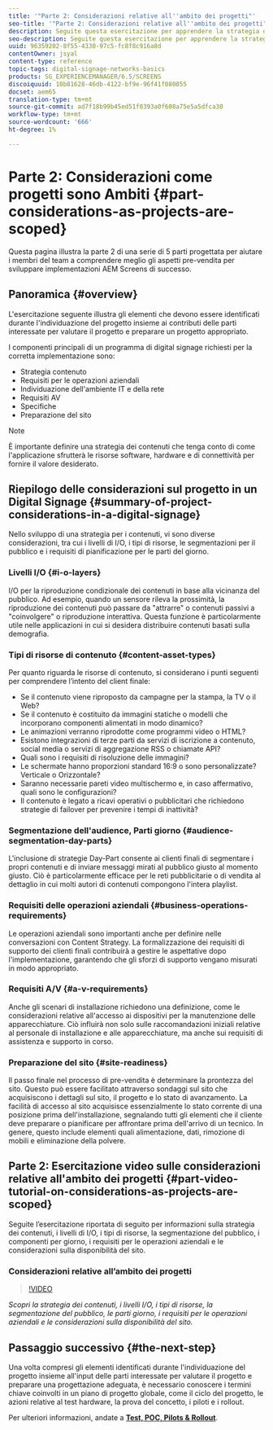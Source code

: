 ```yaml
---
title: '"Parte 2: Considerazioni relative all''ambito dei progetti"'
seo-title: '"Parte 2: Considerazioni relative all''ambito dei progetti"'
description: Seguite questa esercitazione per apprendere la strategia dei contenuti, i livelli I/O, i tipi di risorse, la segmentazione del pubblico, le parti giorno, i requisiti per le operazioni aziendali e le considerazioni sulla disponibilità del sito.
seo-description: Seguite questa esercitazione per apprendere la strategia dei contenuti, i livelli I/O, i tipi di risorse, la segmentazione del pubblico, le parti giorno, i requisiti per le operazioni aziendali e le considerazioni sulla disponibilità del sito.
uuid: 96359202-8f55-4330-97c5-fc8f8c916a8d
contentOwner: jsyal
content-type: reference
topic-tags: digital-signage-networks-basics
products: SG_EXPERIENCEMANAGER/6.5/SCREENS
discoiquuid: 10b81628-46db-4122-bf9e-96f41f080055
docset: aem65
translation-type: tm+mt
source-git-commit: ad7f18b99b45ed51f0393a0f608a75e5a5dfca30
workflow-type: tm+mt
source-wordcount: '666'
ht-degree: 1%

---
```



# Parte 2: Considerazioni come progetti sono Ambiti {#part-considerations-as-projects-are-scoped}

Questa pagina illustra la parte 2 di una serie di 5 parti progettata per aiutare i membri del team a comprendere meglio gli aspetti pre-vendita per sviluppare implementazioni  AEM Screens di successo.

## Panoramica {#overview}

L&#39;esercitazione seguente illustra gli elementi che devono essere identificati durante l&#39;individuazione del progetto insieme ai contributi delle parti interessate per valutare il progetto e preparare un progetto appropriato.

I componenti principali di un programma di digital signage richiesti per la corretta implementazione sono:

* Strategia contenuto
* Requisiti per le operazioni aziendali
* Individuazione dell&#39;ambiente IT e della rete
* Requisiti AV
* Specifiche
* Preparazione del sito

>[!NOTE]
>
>È importante definire una strategia dei contenuti che tenga conto di come l&#39;applicazione sfrutterà le risorse software, hardware e di connettività per fornire il valore desiderato.

## Riepilogo delle considerazioni sul progetto in un Digital Signage {#summary-of-project-considerations-in-a-digital-signage}

Nello sviluppo di una strategia per i contenuti, vi sono diverse considerazioni, tra cui i livelli di I/O, i tipi di risorse, le segmentazioni per il pubblico e i requisiti di pianificazione per le parti del giorno.

### Livelli I/O {#i-o-layers}

I/O per la riproduzione condizionale dei contenuti in base alla vicinanza del pubblico. Ad esempio, quando un sensore rileva la prossimità, la riproduzione dei contenuti può passare da &quot;attrarre&quot; o contenuti passivi a &quot;coinvolgere&quot; o riproduzione interattiva. Questa funzione è particolarmente utile nelle applicazioni in cui si desidera distribuire contenuti basati sulla demografia.

### Tipi di risorse di contenuto {#content-asset-types}

Per quanto riguarda le risorse di contenuto, si considerano i punti seguenti per comprendere l’intento del client finale:

* Se il contenuto viene riproposto da campagne per la stampa, la TV o il Web?
* Se il contenuto è costituito da immagini statiche o modelli che incorporano componenti alimentati in modo dinamico?
* Le animazioni verranno riprodotte come programmi video o HTML?
* Esistono integrazioni di terze parti da servizi di iscrizione a contenuto, social media o servizi di aggregazione RSS o chiamate API?
* Quali sono i requisiti di risoluzione delle immagini?
* Le schermate hanno proporzioni standard 16:9 o sono personalizzate? Verticale o Orizzontale?
* Saranno necessarie pareti video multischermo e, in caso affermativo, quali sono le configurazioni?
* Il contenuto è legato a ricavi operativi o pubblicitari che richiedono strategie di failover per prevenire i tempi di inattività?

### Segmentazione dell&#39;audience, Parti giorno {#audience-segmentation-day-parts}

L&#39;inclusione di strategie Day-Part consente ai clienti finali di segmentare i propri contenuti e di inviare messaggi mirati al pubblico giusto al momento giusto. Ciò è particolarmente efficace per le reti pubblicitarie o di vendita al dettaglio in cui molti autori di contenuti compongono l&#39;intera playlist.

### Requisiti delle operazioni aziendali {#business-operations-requirements}

Le operazioni aziendali sono importanti anche per definire nelle conversazioni con Content Strategy. La formalizzazione dei requisiti di supporto dei clienti finali contribuirà a gestire le aspettative dopo l&#39;implementazione, garantendo che gli sforzi di supporto vengano misurati in modo appropriato.

### Requisiti A/V {#a-v-requirements}

Anche gli scenari di installazione richiedono una definizione, come le considerazioni relative all&#39;accesso ai dispositivi per la manutenzione delle apparecchiature. Ciò influirà non solo sulle raccomandazioni iniziali relative al personale di installazione e alle apparecchiature, ma anche sui requisiti di assistenza e supporto in corso.

### Preparazione del sito {#site-readiness}

Il passo finale nel processo di pre-vendita è determinare la prontezza del sito. Questo può essere facilitato attraverso sondaggi sul sito che acquisiscono i dettagli sul sito, il progetto e lo stato di avanzamento. La facilità di accesso al sito acquisisce essenzialmente lo stato corrente di una posizione prima dell&#39;installazione, segnalando tutti gli elementi che il cliente deve preparare o pianificare per affrontare prima dell&#39;arrivo di un tecnico. In genere, questo include elementi quali alimentazione, dati, rimozione di mobili e eliminazione della polvere.

## Parte 2: Esercitazione video sulle considerazioni relative all&#39;ambito dei progetti {#part-video-tutorial-on-considerations-as-projects-are-scoped}

Seguite l’esercitazione riportata di seguito per informazioni sulla strategia dei contenuti, i livelli di I/O, i tipi di risorse, la segmentazione del pubblico, i componenti per giorno, i requisiti per le operazioni aziendali e le considerazioni sulla disponibilità del sito.

### Considerazioni relative all’ambito dei progetti

>[!VIDEO](https://video.tv.adobe.com/v/28380)

*Scopri la strategia dei contenuti, i livelli I/O, i tipi di risorse, la segmentazione del pubblico, le parti giorno, i requisiti per le operazioni aziendali e le considerazioni sulla disponibilità del sito.*

## Passaggio successivo {#the-next-step}

Una volta compresi gli elementi identificati durante l&#39;individuazione del progetto insieme all&#39;input delle parti interessate per valutare il progetto e preparare una progettazione adeguata, è necessario conoscere i termini chiave coinvolti in un piano di progetto globale, come il ciclo del progetto, le azioni relative al test hardware, la prova del concetto, i piloti e i rollout.

Per ulteriori informazioni, andate a **[Test, POC, Pilots &amp; Rollout](testing-pocs-pilots-rollouts.md)**.
